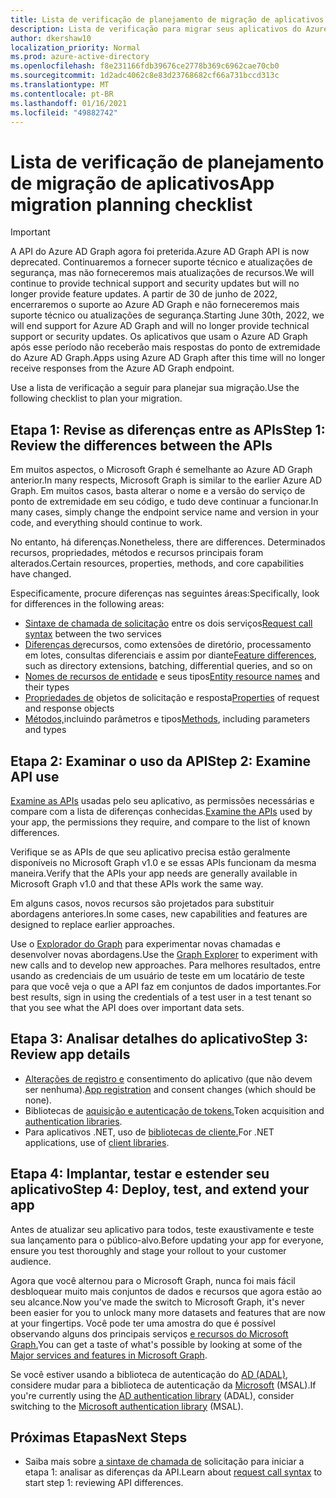 ```yaml
---
title: Lista de verificação de planejamento de migração de aplicativos
description: Lista de verificação para migrar seus aplicativos do Azure AD Graph para o Microsoft Graph
author: dkershaw10
localization_priority: Normal
ms.prod: azure-active-directory
ms.openlocfilehash: f8e231166fdb39676ce2778b369c6962cae70cb0
ms.sourcegitcommit: 1d2adc4062c8e83d23768682cf66a731bccd313c
ms.translationtype: MT
ms.contentlocale: pt-BR
ms.lasthandoff: 01/16/2021
ms.locfileid: "49882742"
---
```

# <a name="app-migration-planning-checklist"></a><span data-ttu-id="73cd4-103">Lista de verificação de planejamento de migração de aplicativos</span><span class="sxs-lookup"><span data-stu-id="73cd4-103">App migration planning checklist</span></span>

> [!Important]
> <span data-ttu-id="73cd4-104">A API do Azure AD Graph agora foi preterida.</span><span class="sxs-lookup"><span data-stu-id="73cd4-104">Azure AD Graph API is now deprecated.</span></span> <span data-ttu-id="73cd4-105">Continuaremos a fornecer suporte técnico e atualizações de segurança, mas não forneceremos mais atualizações de recursos.</span><span class="sxs-lookup"><span data-stu-id="73cd4-105">We will continue to provide technical support and security updates but will no longer provide feature updates.</span></span>
> <span data-ttu-id="73cd4-106">A partir de 30 de junho de 2022, encerraremos o suporte ao Azure AD Graph e não forneceremos mais suporte técnico ou atualizações de segurança.</span><span class="sxs-lookup"><span data-stu-id="73cd4-106">Starting June 30th, 2022, we will end support for Azure AD Graph and will no longer provide technical support or security updates.</span></span> <span data-ttu-id="73cd4-107">Os aplicativos que usam o Azure AD Graph após esse período não receberão mais respostas do ponto de extremidade do Azure AD Graph.</span><span class="sxs-lookup"><span data-stu-id="73cd4-107">Apps using Azure AD Graph after this time will no longer receive responses from the Azure AD Graph endpoint.</span></span>

<span data-ttu-id="73cd4-108">Use a lista de verificação a seguir para planejar sua migração.</span><span class="sxs-lookup"><span data-stu-id="73cd4-108">Use the following checklist to plan your migration.</span></span>

## <a name="step-1-review-the-differences-between-the-apis"></a><span data-ttu-id="73cd4-109">Etapa 1: Revise as diferenças entre as APIs</span><span class="sxs-lookup"><span data-stu-id="73cd4-109">Step 1: Review the differences between the APIs</span></span>

<span data-ttu-id="73cd4-110">Em muitos aspectos, o Microsoft Graph é semelhante ao Azure AD Graph anterior.</span><span class="sxs-lookup"><span data-stu-id="73cd4-110">In many respects, Microsoft Graph is similar to the earlier Azure AD Graph.</span></span> <span data-ttu-id="73cd4-111">Em muitos casos, basta alterar o nome e a versão do serviço de ponto de extremidade em seu código, e tudo deve continuar a funcionar.</span><span class="sxs-lookup"><span data-stu-id="73cd4-111">In many cases, simply change the endpoint service name and version in your code, and everything should continue to work.</span></span>

<span data-ttu-id="73cd4-112">No entanto, há diferenças.</span><span class="sxs-lookup"><span data-stu-id="73cd4-112">Nonetheless, there are differences.</span></span> <span data-ttu-id="73cd4-113">Determinados recursos, propriedades, métodos e recursos principais foram alterados.</span><span class="sxs-lookup"><span data-stu-id="73cd4-113">Certain resources, properties, methods, and core capabilities have changed.</span></span>

<span data-ttu-id="73cd4-114">Especificamente, procure diferenças nas seguintes áreas:</span><span class="sxs-lookup"><span data-stu-id="73cd4-114">Specifically, look for differences in the following areas:</span></span>

- <span data-ttu-id="73cd4-115">[Sintaxe de chamada de solicitação](migrate-azure-ad-graph-request-differences.md) entre os dois serviços</span><span class="sxs-lookup"><span data-stu-id="73cd4-115">[Request call syntax](migrate-azure-ad-graph-request-differences.md) between the two services</span></span>
- <span data-ttu-id="73cd4-116">[Diferenças de](migrate-azure-ad-graph-feature-differences.md)recursos, como extensões de diretório, processamento em lotes, consultas diferenciais e assim por diante</span><span class="sxs-lookup"><span data-stu-id="73cd4-116">[Feature differences](migrate-azure-ad-graph-feature-differences.md), such as directory extensions, batching, differential queries, and so on</span></span>
- <span data-ttu-id="73cd4-117">[Nomes de recursos de entidade](migrate-azure-ad-graph-resource-differences.md) e seus tipos</span><span class="sxs-lookup"><span data-stu-id="73cd4-117">[Entity resource names](migrate-azure-ad-graph-resource-differences.md) and their types</span></span>
- <span data-ttu-id="73cd4-118">[Propriedades de](migrate-azure-ad-graph-property-differences.md) objetos de solicitação e resposta</span><span class="sxs-lookup"><span data-stu-id="73cd4-118">[Properties](migrate-azure-ad-graph-property-differences.md) of request and response objects</span></span>
- <span data-ttu-id="73cd4-119">[Métodos,](migrate-azure-ad-graph-method-differences.md)incluindo parâmetros e tipos</span><span class="sxs-lookup"><span data-stu-id="73cd4-119">[Methods](migrate-azure-ad-graph-method-differences.md), including parameters and types</span></span>

## <a name="step-2-examine-api-use"></a><span data-ttu-id="73cd4-120">Etapa 2: Examinar o uso da API</span><span class="sxs-lookup"><span data-stu-id="73cd4-120">Step 2: Examine API use</span></span>

<span data-ttu-id="73cd4-121">[Examine as APIs](migrate-azure-ad-graph-audit-api-use.md) usadas pelo seu aplicativo, as permissões necessárias e compare com a lista de diferenças conhecidas.</span><span class="sxs-lookup"><span data-stu-id="73cd4-121">[Examine the APIs](migrate-azure-ad-graph-audit-api-use.md) used by your app, the permissions they require, and compare to the list of known differences.</span></span>  

<span data-ttu-id="73cd4-122">Verifique se as APIs de que seu aplicativo precisa estão geralmente disponíveis no Microsoft Graph v1.0 e se essas APIs funcionam da mesma maneira.</span><span class="sxs-lookup"><span data-stu-id="73cd4-122">Verify that the APIs your app needs are generally available in Microsoft Graph v1.0 and that these APIs work the same way.</span></span>

<span data-ttu-id="73cd4-123">Em alguns casos, novos recursos são projetados para substituir abordagens anteriores.</span><span class="sxs-lookup"><span data-stu-id="73cd4-123">In some cases, new capabilities and features are designed to replace earlier approaches.</span></span>

<span data-ttu-id="73cd4-124">Use o [Explorador do Graph](https://aka.ms/ge) para experimentar novas chamadas e desenvolver novas abordagens.</span><span class="sxs-lookup"><span data-stu-id="73cd4-124">Use the [Graph Explorer](https://aka.ms/ge) to experiment with new calls and to develop new approaches.</span></span> <span data-ttu-id="73cd4-125">Para melhores resultados, entre usando as credenciais de um usuário de teste em um locatário de teste para que você veja o que a API faz em conjuntos de dados importantes.</span><span class="sxs-lookup"><span data-stu-id="73cd4-125">For best results, sign in using the credentials of a test user in a test tenant so that you see what the API does over important data sets.</span></span>

## <a name="step-3-review-app-details"></a><span data-ttu-id="73cd4-126">Etapa 3: Analisar detalhes do aplicativo</span><span class="sxs-lookup"><span data-stu-id="73cd4-126">Step 3: Review app details</span></span>

- <span data-ttu-id="73cd4-127">[Alterações de registro e](migrate-azure-ad-graph-app-registration.md) consentimento do aplicativo (que não devem ser nenhuma).</span><span class="sxs-lookup"><span data-stu-id="73cd4-127">[App registration](migrate-azure-ad-graph-app-registration.md) and consent changes (which should be none).</span></span>
- <span data-ttu-id="73cd4-128">Bibliotecas de [aquisição e autenticação de tokens.](migrate-azure-ad-graph-authentication-library.md)</span><span class="sxs-lookup"><span data-stu-id="73cd4-128">Token acquisition and [authentication libraries](migrate-azure-ad-graph-authentication-library.md).</span></span>
- <span data-ttu-id="73cd4-129">Para aplicativos .NET, uso de [bibliotecas de cliente.](migrate-azure-ad-graph-client-libraries.md)</span><span class="sxs-lookup"><span data-stu-id="73cd4-129">For .NET applications, use of [client libraries](migrate-azure-ad-graph-client-libraries.md).</span></span>

## <a name="step-4-deploy-test-and-extend-your-app"></a><span data-ttu-id="73cd4-130">Etapa 4: Implantar, testar e estender seu aplicativo</span><span class="sxs-lookup"><span data-stu-id="73cd4-130">Step 4: Deploy, test, and extend your app</span></span>

<span data-ttu-id="73cd4-131">Antes de atualizar seu aplicativo para todos, teste exaustivamente e teste sua lançamento para o público-alvo.</span><span class="sxs-lookup"><span data-stu-id="73cd4-131">Before updating your app for everyone, ensure you test thoroughly and stage your rollout to your customer audience.</span></span>

<span data-ttu-id="73cd4-132">Agora que você alternou para o Microsoft Graph, nunca foi mais fácil desbloquear muito mais conjuntos de dados e recursos que agora estão ao seu alcance.</span><span class="sxs-lookup"><span data-stu-id="73cd4-132">Now you've made the switch to Microsoft Graph, it's never been easier for you to unlock many more datasets and features that are now at your fingertips.</span></span> <span data-ttu-id="73cd4-133">Você pode ter uma amostra do que é possível observando alguns dos principais serviços [e recursos do Microsoft Graph.](./overview-major-services.md)</span><span class="sxs-lookup"><span data-stu-id="73cd4-133">You can get a taste of what's possible by looking at some of the [Major services and features in Microsoft Graph](./overview-major-services.md).</span></span>

<span data-ttu-id="73cd4-134">Se você estiver usando a biblioteca de autenticação do [AD (ADAL),](/azure/active-directory/develop/active-directory-authentication-libraries) considere mudar para a biblioteca de autenticação da [Microsoft](/azure/active-directory/develop/reference-v2-libraries) (MSAL).</span><span class="sxs-lookup"><span data-stu-id="73cd4-134">If you're currently using the [AD authentication library](/azure/active-directory/develop/active-directory-authentication-libraries) (ADAL), consider switching to the [Microsoft authentication library](/azure/active-directory/develop/reference-v2-libraries) (MSAL).</span></span>

## <a name="next-steps"></a><span data-ttu-id="73cd4-135">Próximas Etapas</span><span class="sxs-lookup"><span data-stu-id="73cd4-135">Next Steps</span></span>

- <span data-ttu-id="73cd4-136">Saiba mais sobre [a sintaxe de chamada de](migrate-azure-ad-graph-request-differences.md) solicitação para iniciar a etapa 1: analisar as diferenças da API.</span><span class="sxs-lookup"><span data-stu-id="73cd4-136">Learn about [request call syntax](migrate-azure-ad-graph-request-differences.md) to start step 1: reviewing API differences.</span></span>